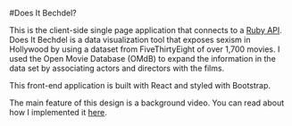 #Does It Bechdel?

This is the client-side single page application that connects to a [Ruby API](https://github.com/tsengsational/does-it-bechdel-api). Does It Bechdel is a data visualization tool that exposes sexism in Hollywood by using a dataset from FiveThirtyEight of over 1,700 movies. I used the Open Movie Database (OMdB) to expand the information in the data set by associating actors and directors with the films.

This front-end application is built with React and styled with Bootstrap.

The main feature of this design is a background video. You can read about how I implemented it [here](https://medium.com/undefined-methods/i-will-video-cover-you-462e13f8ef76).
